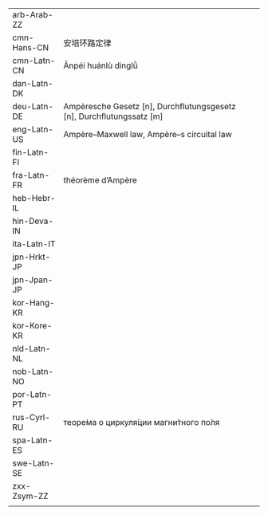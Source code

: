 | | | |
|-|-|-|
| arb-Arab-ZZ |  |  |
| cmn-Hans-CN | 安培环路定律 |  |
| cmn-Latn-CN | Ānpéi huánlù dìnglǜ |  |
| dan-Latn-DK |  |  |
| deu-Latn-DE | Ampèresche Gesetz [n], Durchflutungsgesetz [n], Durchflutungssatz [m] |  |
| eng-Latn-US | Ampère–Maxwell law, Ampère–s circuital law |  |
| fin-Latn-FI |  |  |
| fra-Latn-FR | théorème d’Ampère |  |
| heb-Hebr-IL |  |  |
| hin-Deva-IN |  |  |
| ita-Latn-IT |  |  |
| jpn-Hrkt-JP |  |  |
| jpn-Jpan-JP |  |  |
| kor-Hang-KR |  |  |
| kor-Kore-KR |  |  |
| nld-Latn-NL |  |  |
| nob-Latn-NO |  |  |
| por-Latn-PT |  |  |
| rus-Cyrl-RU | теоре́ма о циркуля́ции магни́тного по́ля |  |
| spa-Latn-ES |  |  |
| swe-Latn-SE |  |  |
| zxx-Zsym-ZZ |  |  |
|  |  |  |
